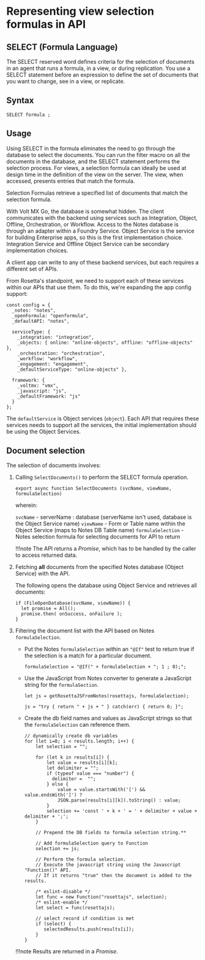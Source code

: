 # Representing view selection formulas in API

## SELECT (Formula Language)

The SELECT reserved word defines criteria for the selection of documents in an agent that runs a formula, in a view, or during replication. You use a SELECT statement before an expression to define the set of documents that you want to change, see in a view, or replicate.

## Syntax 

`SELECT formula ;`

## Usage

Using SELECT in the formula eliminates the need to go through the database to select the documents. You can run the filter macro on all the documents in the database, and the SELECT statement performs the selection process. For views, a selection formula can ideally be used at design time in the definition of the view on the server. The view, when accessed, presents entries that match the formula.

Selection Formulas retrieve a specified list of documents that match the selection formula.

With Volt MX Go, the database is somewhat hidden. The client communicates with the backend using services such as Integration, Object, Offline, Orchestration, or Workflow. Access to the Notes database is through an adapter within a Foundry Service. Object Service is the service for building Enterprise apps, so this is the first implementation choice. Integration Service and Offline Object Service can be secondary implementation choices.

A client app can write to any of these backend services, but each requires a different set of APIs.

From Rosetta's standpoint, we need to support each of these services within our APIs that use them. To do this, we're expanding the app config support:

```
const config = {
  _notes: "notes",
  _openFormula: "openformula",
  _defaultAPI: "notes",

  serviceType: {
    _integration: "integration",
    _objects: { online: "online-objects", offline: "offline-objects" },
    _orchestration: "orchestration",
    _workflow: "workflow",
    _engagement: "engagement",
    _defaultServiceType: "online-objects" },

  framework: {
    _voltmx: "vmx",
    _javascript: "js",
    _defaultFramework: "js"
  }
};
```

The `defaultService` is Object services (`object`). Each API that requires these services needs to support all the services, the initial implementation should be using the Object Services.

## Document selection

The selection of documents involves: 

1. Calling `SelectDocuments()` to perform the SELECT formula operation.

    `export async function SelectDocuments (svcName, viewName, formulaSelection)`

    wherein:

    `svcName` - serverName : database (serverName isn't used, database is the Object Service name)
    `viewName` - Form or Table name within the Object Service (maps to Notes DB Table name)
    `formulaSelection` - Notes selection formula for selecting documents for API to return

    !!!note
        The API returns a *Promise*, which has to be handled by the caller to access returned data.

1. Fetching **all** documents from the specified Notes database (Object Service) with the API.

    The following opens the database using Object Service and retrieves all documents:

    ```
    if (FileOpenDatabase(svcName, viewName)) {
      let promise = All();
      promise.then( onSuccess, onFailure );
    }
    ```

1. Filtering the document list with the API based on Notes `formulaSelection`.

    - Put the Notes `formulaSelection` within an `"@If"` test to return true if the selection is a match for a particular document.

        `formulaSelection = "@If(" + formulaSelection + "; 1 ; 0);";`

    - Use the JavaScript from Notes converter to generate a JavaScript string for the `formulaSection`.

        `let js = getRosettaJSFromNotes(rosettajs, formulaSelection);`

        `js = "try { return " + js + " } catch(err) { return 0; }";`

    - Create the db field names and values as JavaScript strings so that the `formulaSelection` can reference them.

        ```
        // dynamically create db variables
        for (let i=0; i < results.length; i++) {
            let selection = "";

            for (let k in results[i]) {
                let value = results[i][k];
                let delimiter = "";
                if (typeof value === "number") { 
                  delimiter =  ""; 
                } else { 
                    value = value.startsWith('[') && value.endsWith(']') ?
                    JSON.parse(results[i][k]).toString() : value;
                }
                selection += 'const ' + k + ' = ' + delimiter + value + delimiter + ';';
            }
    
            // Prepend the DB fields to formula selection string.**
     
            // Add formulaSelection query to Function
            selection += js;

            // Perform the formula selection. 
            // Execute the javascript string using the Javascript "Function()" API.  
            // If it returns "true" then the document is added to the results.

            /* eslint-disable */
            let func = new Function("rosettajs", selection);
            /* eslint-enable */
            let select = func(rosettajs);

            // select record if condition is met
            if (select) { 
               selectedResults.push(results[i]); 
            }
        }
        ```
    
    !!!note
        Results are returned in a *Promise*.
